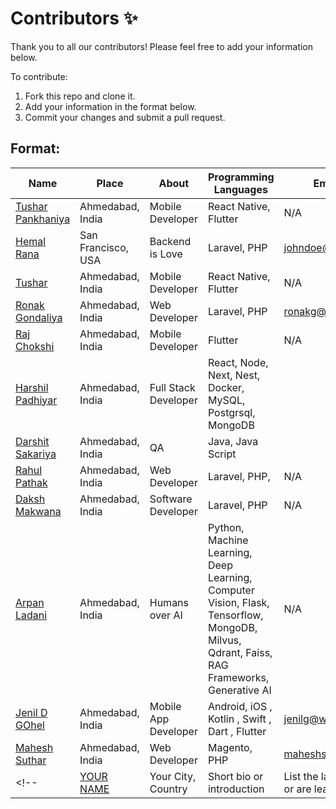 # Contributors ✨

Thank you to all our contributors! Please feel free to add your information below.

To contribute:

1. Fork this repo and clone it.
2. Add your information in the format below.
3. Commit your changes and submit a pull request.

## Format:

| Name | Place | About | Programming Languages | Email (Optional) |
| --- | --- | --- | --- | --- |
| [Tushar Pankhaniya](https://github.com/wmt-mob-tushar) | Ahmedabad, India | Mobile Developer | React Native, Flutter | N/A |
| [Hemal Rana](https://github.com/johndoe) | San Francisco, USA | Backend is Love | Laravel, PHP | johndoe@email.com |
| [Tushar](https://github.com/wmt-mob-tushar) | Ahmedabad, India | Mobile Developer | React Native, Flutter | N/A |
| [Ronak Gondaliya](https://github.com/wmt-web-ronakg/) | Ahmedabad, India | Web Developer | Laravel, PHP | ronakg@webmobtech.com |
| [Raj Chokshi](https://github.com/wmt-raj-mobile/) | Ahmedabad, India | Mobile Developer |Flutter | N/A |
| [Harshil Padhiyar](https://github.com/harshilphs) | Ahmedabad, India | Full Stack Developer | React, Node, Next, Nest, Docker, MySQL, Postgrsql, MongoDB
| [Darshit Sakariya](https://github.com/DarshitSakariya) | Ahmedabad, India | QA | Java, Java Script |  |
| [Rahul Pathak](https://github.com/rahulpathak1706/) | Ahmedabad, India | Web Developer | Laravel, PHP, | N/A |
| [Daksh Makwana](https://github.com/daksh-wmt) | Ahmedabad, India | Software Developer | Laravel, PHP | N/A |
| [Arpan Ladani](https://github.com/wmt-web-arpanl) | Ahmedabad, India | Humans over AI | Python, Machine Learning, Deep Learning, Computer Vision, Flask, Tensorflow, MongoDB, Milvus, Qdrant, Faiss, RAG Frameworks, Generative AI | N/A |
| [Jenil D GOhel](https://github.com/wm-jenildgohel) | Ahmedabad, India | Mobile App Developer | Android, iOS , Kotlin , Swift , Dart , Flutter | jenilg@webmobtech.com |
| [Mahesh Suthar](https://github.com/wmt-web-maheshs) | Ahmedabad, India | Web Developer | Magento, PHP | maheshs@webmobtech.com |
<!-- | [YOUR NAME](https://github.com/your-profile) | Your City, Country | Short bio or introduction | List the languages you know or are learning | Your email (optional) | -->
<!--^^^^^ Write your information here without blank spacing ^^^^ -->
